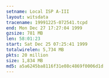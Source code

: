 ```yaml
---
setname: Local ISP A-III
layout: witsdata
tracename: 19991225-072541.tcpd
end: Mon Dec 27 17:27:04 1999
gzsize: 781 MB
len: 58:01:23
start: Sat Dec 25 07:25:41 1999
totalwirelen: 5,734 MB
pkts: 20 million
size: 1,834 MB
md5: a5a6245ba8116f31e08c4869f0006d1d
---
```

